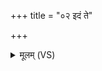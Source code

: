 +++
title = "०२ इदं ते"

+++
<details><summary>मूलम् (VS)</summary>

इ॒दं ते॑ ह॒व्यं घृ॒तव॑त्सरस्वती॒दं पि॑तॄ॒णां ह॒विरा॒स्यं१॒॑ यत्। इ॒मानि॑ त उदि॒ता शम्त॑मानि॒ तेभि॑र्व॒यं मधु॑मन्तः स्याम ॥
</details>